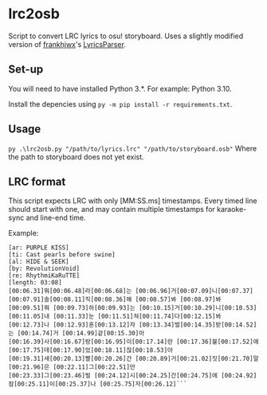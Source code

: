 # lrc2osb
Script to convert LRC lyrics to osu! storyboard. Uses a slightly modified version of [frankhjwx](https://github.com/frankhjwx/)'s [LyricsParser](https://github.com/frankhjwx/osu-storyboard-engine/blob/master/Storyboard%20Engine/tools/LyricsParser.py).

## Set-up
You will need to have installed Python 3.\*. For example: Python 3.10.

Install the depencies using `py -m pip install -r requirements.txt`.

## Usage

`py .\lrc2osb.py "/path/to/lyrics.lrc" "/path/to/storyboard.osb"`
Where the path to storyboard does not yet exist.

## LRC format
This script expects LRC with only \[MM:SS.ms\] timestamps. Every timed line should start with one, and may contain multiple timestamps for karaoke-sync and line-end time.

Example:
```
[ar: PURPLE KISS]
[ti: Cast pearls before swine]
[al: HIDE & SEEK]
[by: RevolutionVoid]
[re: RhythmiKaRuTTE]
[length: 03:08]
[00:06.31]뭐[00:06.48]라[00:06.68]는 [00:06.96]거[00:07.09]니[00:07.37] [00:07.91]솔[00:08.11]직[00:08.36]해 [00:08.57]봐 [00:08.97]봐
[00:09.51]뭐 [00:09.73]하[00:09.93]는 [00:10.15]거[00:10.29]니[00:10.53] [00:11.05]내 [00:11.33]눈 [00:11.51]쳐[00:11.74]다[00:12.15]봐
[00:12.73]나 [00:12.93]혼[00:13.12]자 [00:13.34]벌[00:14.35]받[00:14.52]는 [00:14.74]거 [00:14.99]같[00:15.30]아
[00:16.39]사[00:16.67]랑[00:16.95]이[00:17.14]란 [00:17.36]불[00:17.52]에 [00:17.75]데[00:17.90]었[00:18.11]잖[00:18.53]아
[00:19.31]새[00:20.13]빨[00:20.26]간 [00:20.89]거[00:21.02]짓[00:21.70]말[00:21.96]은 [00:22.11]그[00:22.51]만
[00:23.33]그[00:23.46]럴 [00:24.12]시[00:24.25]간[00:24.75]에 [00:24.92]잠[00:25.11]이[00:25.37]나 [00:25.75]자[00:26.12]```
